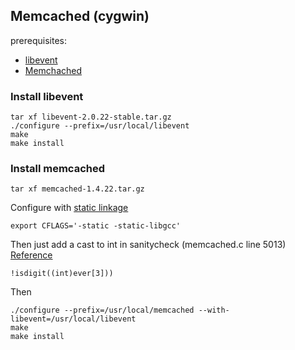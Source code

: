 ## Memcached (cygwin)

prerequisites:  

- [libevent](http://libevent.org/)  
- [Memchached](http://memcached.org/)

### Install libevent  
	tar xf libevent-2.0.22-stable.tar.gz
	./configure --prefix=/usr/local/libevent
	make
	make install

### Install memcached
	tar xf memcached-1.4.22.tar.gz

Configure with [static linkage](http://archives.seul.org/libevent/users/Sep-2010/msg00020.html)

	export CFLAGS='-static -static-libgcc'

Then just add a cast to int in sanitycheck (memcached.c line 5013) [Reference](http://stackoverflow.com/questions/6869655/building-memcached-1-4-x-on-windows-error-with-cygwin)
  
	!isdigit((int)ever[3]))

Then

	./configure --prefix=/usr/local/memcached --with-libevent=/usr/local/libevent
	make
	make install